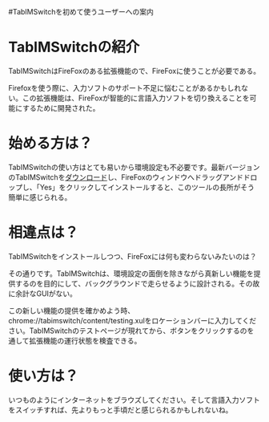 #TabIMSwitchを初めて使うユーザーへの案内

# TabIMSwitchの紹介 #

TabIMSwitchはFireFoxのある拡張機能ので、FireFoxに使うことが必要である。

Firefoxを使う際に、入力ソフトのサポート不足に悩むことがあるかもしれない。この拡張機能は、FireFoxが智能的に言語入力ソフトを切り換えることを可能にするために開発された。


# 始める方は？ #

TabIMSwitchの使い方はとても易いから環境設定も不必要です。最新バージョンのTabIMSwitchを[ダウンロード](http://code.google.com/p/tabimswitch/downloads/list)し、FireFoxのウィンドウへドラッグアンドドロップし、「Yes」をクリックしてインストールすると、このツールの長所がそう簡単に感じられる。

# 相違点は？ #

TabIMSwitchをインストールしつつ、FireFoxには何も変わらないみたいのは？

その通りです。TabIMSwitchは、環境設定の面倒を除きながら真新しい機能を提供するのを目的にして、バックグラウンドで走らせるように設計される。その故に余計なGUIがない。

この新しい機能の提供を確かめよう時、chrome://tabimswitch/content/testing.xulをロケーションバーに入力してください。TabIMSwitchのテストページが現れてから、ボタンをクリックするのを通して拡張機能の運行状態を検査できる。

# 使い方は？ #

いつものようにインターネットをブラウズしてください。そして言語入力ソフトをスイッチすれば、先よりもっと手頃だと感じられるかもしれないね。
